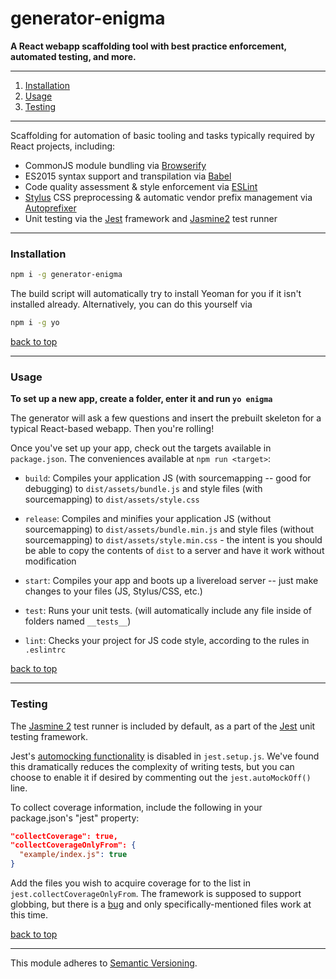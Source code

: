 # generator-enigma
__A React webapp scaffolding tool with best practice enforcement, automated testing, and more.__

---

1. [Installation](#installation)
1. [Usage](#usage)
1. [Testing](#testing)

---

Scaffolding for automation of basic tooling and tasks typically required by React projects, including:

- CommonJS module bundling via [Browserify](http://browserify.org/)
- ES2015 syntax support and transpilation via [Babel](https://babeljs.io/)
- Code quality assessment & style enforcement via [ESLint](http://eslint.org/)
- [Stylus](http://stylus-lang.com/) CSS preprocessing & automatic vendor prefix management via [Autoprefixer](https://github.com/postcss/autoprefixer#autoprefixer-)
- Unit testing via the [Jest](https://facebook.github.io/jest/) framework and [Jasmine2](http://jasmine.github.io/2.0/introduction.html) test runner

---

### Installation

```bash
npm i -g generator-enigma
```

The build script will automatically try to install Yeoman for you if it isn't installed already. Alternatively, you can do this yourself via

```bash
npm i -g yo
```

[back to top](#react-webapp-generator-for-yeoman)

---

### Usage

**To set up a new app, create a folder, enter it and run `yo enigma`**

The generator will ask a few questions and insert the prebuilt skeleton for a typical React-based webapp. Then you're rolling!

Once you've set up your app, check out the targets available in `package.json`. The conveniences available at `npm run <target>`:

- `build`: Compiles your application JS (with sourcemapping -- good for debugging) to `dist/assets/bundle.js` and style files (with sourcemapping) to `dist/assets/style.css`

- `release`: Compiles and minifies your application JS (without sourcemapping) to `dist/assets/bundle.min.js` and style files (without sourcemapping) to `dist/assets/style.min.css` - the intent is you should be able to copy the contents of `dist` to a server and have it work without modification

- `start`: Compiles your app and boots up a livereload server -- just make changes to your files (JS, Stylus/CSS, etc.)
- `test`: Runs your unit tests. (will automatically include any file inside of folders named `__tests__`)
- `lint`: Checks your project for JS code style, according to the rules in `.eslintrc`

[back to top](#react-webapp-generator-for-yeoman)

---

### Testing

The [Jasmine 2](http://jasmine.github.io/2.0/introduction.html) test runner is included by default, as a part of the [Jest](https://facebook.github.io/jest/) unit testing framework.

Jest's [automocking functionality](https://facebook.github.io/jest/docs/automatic-mocking.html) is disabled in `jest.setup.js`. We've found this dramatically reduces the complexity of writing tests, but you can choose to enable it if desired by commenting out the `jest.autoMockOff()` line.

To collect coverage information, include the following in your package.json's "jest" property:

```json
"collectCoverage": true,
"collectCoverageOnlyFrom": {
  "example/index.js": true
}
```

Add the files you wish to acquire coverage for to the list in `jest.collectCoverageOnlyFrom`. The framework is supposed to support globbing, but there is a [bug](https://github.com/facebook/jest/issues/632) and only specifically-mentioned files work at this time.

[back to top](#react-webapp-generator-for-yeoman)

---

This module adheres to [Semantic Versioning](http://semver.org/).
